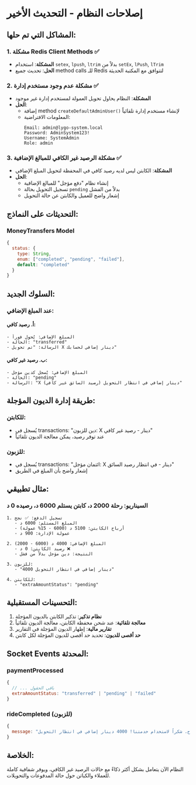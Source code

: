 # إصلاحات النظام - التحديث الأخير

## المشاكل التي تم حلها:

### 1. مشكلة Redis Client Methods ✅
- **المشكلة**: استخدام `setex`, `lpush`, `ltrim` بدلاً من `setEx`, `lPush`, `lTrim`
- **الحل**: تحديث جميع method calls للـ Redis لتتوافق مع المكتبة الحديثة

### 2. مشكلة عدم وجود مستخدم إدارة ✅
- **المشكلة**: النظام يحاول تحويل العمولة لمستخدم إدارة غير موجود
- **الحل**: 
  - إضافة method `createDefaultAdminUser()` لإنشاء مستخدم إدارة تلقائياً
  - المعلومات الافتراضية:
    ```
    Email: admin@lygo-system.local
    Password: AdminSystem123!
    Username: SystemAdmin
    Role: admin
    ```

### 3. مشكلة الرصيد غير الكافي للمبالغ الإضافية ✅
- **المشكلة**: الكابتن ليس لديه رصيد كافي في المحفظة لتحويل المبلغ الإضافي
- **الحل**: 
  - إنشاء نظام "دفع مؤجل" للمبالغ الإضافية
  - تسجيل التحويل بحالة `pending` بدلاً من الفشل
  - إشعار واضح للعميل والكابتن عن حالة التحويل

## التحديثات على النماذج:

### MoneyTransfers Model
```javascript
{
  status: {
    type: String,
    enum: ["completed", "pending", "failed"],
    default: "completed"
  }
}
```

## السلوك الجديد:

### عند المبلغ الإضافي:

#### أ. رصيد كافي:
```
- المبلغ الإضافي: يُحول فوراً
- الحالة: "transferred"
- الرسالة: "تم تحويل X دينار إضافي لحسابك"
```

#### ب. رصيد غير كافي:
```
- المبلغ الإضافي: يُسجل كدين مؤجل
- الحالة: "pending"
- الرسالة: "X دينار إضافي في انتظار التحويل (رصيد السائق غير كافي)"
```

## طريقة إدارة الديون المؤجلة:

### للكابتن:
- يُسجل في transactions: "دين للزبون: X دينار - رصيد غير كافي"
- عند توفر رصيد، يمكن معالجة الديون تلقائياً

### للزبون:
- يُسجل في transactions: "ائتمان مؤجل: X دينار - في انتظار رصيد السائق"
- إشعار واضح بأن المبلغ في الطريق

## مثال تطبيقي:

### السيناريو: رحلة 2000 د، كابتن يستلم 6000 د، رصيده 0 د

```
1. تسجيل الدفع: ✅ نجح
   - المبلغ المستلم: 6000 د
   - أرباح الكابتن: 5100 د (6000 - 15% عمولة)
   - عمولة الإدارة: 900 د

2. المبلغ الإضافي: 4000 د (6000 - 2000)
   - رصيد الكابتن: 0 د ❌
   - النتيجة: دين مؤجل بدلاً من فشل
   
3. للزبون:
   - "4000 دينار إضافي في انتظار التحويل"
   
4. للكابتن:
   - "extraAmountStatus": "pending"
```

## التحسينات المستقبلية:

1. **نظام تذكير**: تذكير الكابتن بالديون المؤجلة
2. **معالجة تلقائية**: عند شحن محفظة الكابتن، معالجة الديون تلقائياً
3. **تقارير مالية**: إظهار الديون المؤجلة في التقارير
4. **حد أقصى للديون**: تحديد حد أقصى للديون المؤجلة لكل كابتن

## Socket Events المحدثة:

### paymentProcessed
```javascript
{
  // ... باقي الحقول
  extraAmountStatus: "transferred" | "pending" | "failed"
}
```

### rideCompleted (للزبون)
```javascript
{
  message: "تم إكمال الرحلة وتسجيل الدفع بنجاح. شكراً لاستخدام خدمتنا! 4000 دينار إضافي في انتظار التحويل."
}
```

## الخلاصة:
النظام الآن يتعامل بشكل أكثر ذكاءً مع حالات الرصيد غير الكافي، ويوفر شفافية كاملة للعملاء والكباتن حول حالة المدفوعات والتحويلات.
